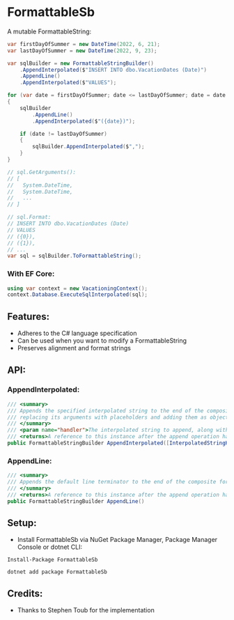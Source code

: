 # FormattableSb
A mutable FormattableString:
```cs
var firstDayOfSummer = new DateTime(2022, 6, 21);
var lastDayOfSummer = new DateTime(2022, 9, 23);

var sqlBuilder = new FormattableStringBuilder()
    .AppendInterpolated($"INSERT INTO dbo.VacationDates (Date)")
    .AppendLine()
    .AppendInterpolated($"VALUES");

for (var date = firstDayOfSummer; date <= lastDayOfSummer; date = date.AddDays(1))
{
    sqlBuilder
        .AppendLine()
        .AppendInterpolated($"({date})");

    if (date != lastDayOfSummer)
    {
        sqlBuilder.AppendInterpolated($",");
    }
}

// sql.GetArguments():
// [
//   System.DateTime,
//   System.DateTime,
//   ...
// ]

// sql.Format:
// INSERT INTO dbo.VacationDates (Date)
// VALUES
// ({0}),
// ({1}),
// ...
var sql = sqlBuilder.ToFormattableString();
```
### With EF Core:
```cs
using var context = new VacationingContext();
context.Database.ExecuteSqlInterpolated(sql);
```
## Features:
- Adheres to the C# language specification
- Can be used when you want to modify a FormattableString
- Preserves alignment and format strings
## API:
### AppendInterpolated:
```cs
/// <summary>
/// Appends the specified interpolated string to the end of the composite format string,
/// replacing its arguments with placeholders and adding them as objects.
/// </summary>
/// <param name="handler">The interpolated string to append, along with the arguments.</param>
/// <returns>A reference to this instance after the append operation has completed.</returns>
public FormattableStringBuilder AppendInterpolated([InterpolatedStringHandlerArgument("")] ref AppendInterpolatedHandler handler)
```
### AppendLine:
```cs
/// <summary>
/// Appends the default line terminator to the end of the composite format string.
/// </summary>
/// <returns>A reference to this instance after the append operation has completed.</returns>
public FormattableStringBuilder AppendLine()
```
## Setup:
- Install FormattableSb via NuGet Package Manager, Package Manager Console or dotnet CLI:
```
Install-Package FormattableSb
```
```
dotnet add package FormattableSb
```
## Credits:
- Thanks to Stephen Toub for the implementation
